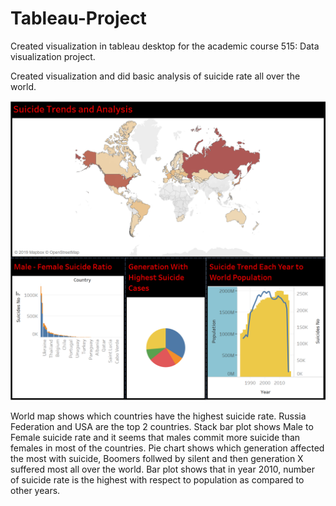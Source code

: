 # Tableau-Project
Created visualization in tableau desktop for the academic course 515: Data visualization project.

 Created visualization and did basic analysis of suicide rate all over the world.
 
![Dashboardpic](Pics/Dashboard.PNG)

World map shows which countries have the highest suicide rate. Russia Federation and USA are the top 2 countries.
Stack bar plot shows Male to Female suicide rate and it seems that males commit more suicide than females in most of the countries.
Pie chart shows which generation affected the most with suicide, Boomers follwed by silent and then generation X suffered most all over the world.
Bar plot shows that in year 2010, number of suicide rate is the highest with respect to population as compared to other years. 
